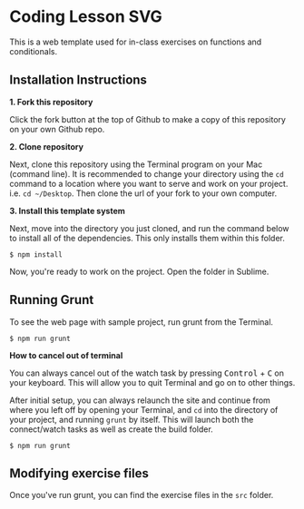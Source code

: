 Coding Lesson SVG
============

This is a web template used for in-class exercises on functions and conditionals.

## Installation Instructions

**1. Fork this repository**

Click the fork button at the top of Github to make a copy of this repository on your own Github repo.


**2. Clone repository**

Next, clone this repository using the Terminal program on your Mac (command line). It is recommended to change your directory using the `cd` command to a location where you want to serve and work on your project. i.e. `cd ~/Desktop`. Then clone the url of your fork to your own computer.


**3. Install this template system**

Next, move into the directory you just cloned, and run the command below to install all of the dependencies. This only installs them within this folder. 

```
$ npm install
```

Now, you're ready to work on the project. Open the folder in Sublime. 

## Running Grunt

To see the web page with sample project, run grunt from the Terminal.

```
$ npm run grunt
```

**How to cancel out of terminal**

You can always cancel out of the watch task by pressing <kbd>Control</kbd> + <kbd>C</kbd> on your keyboard. This will allow you to quit Terminal and go on to other things.


After initial setup, you can always relaunch the site and continue from where you left off by opening your Terminal, and `cd` into the directory of your project, and running `grunt` by itself. This will launch both the connect/watch tasks as well as create the build folder.

```
$ npm run grunt
```

## Modifying exercise files

Once you've run grunt, you can find the exercise files in the `src` folder. 

